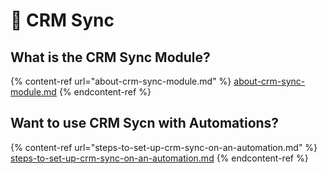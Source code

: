 # 🚀 CRM Sync

## What is the CRM Sync Module?

{% content-ref url="about-crm-sync-module.md" %}
[about-crm-sync-module.md](about-crm-sync-module.md)
{% endcontent-ref %}

## Want to use CRM Sycn with Automations?

{% content-ref url="steps-to-set-up-crm-sync-on-an-automation.md" %}
[steps-to-set-up-crm-sync-on-an-automation.md](steps-to-set-up-crm-sync-on-an-automation.md)
{% endcontent-ref %}
